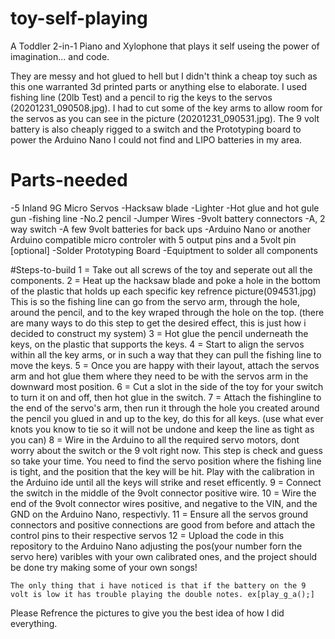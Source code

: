 # toy-self-playing
A Toddler 2-in-1 Piano and Xylophone that plays it self useing the power of imagination... and code.

They are messy and hot glued to hell but I didn't think a cheap toy such as this one warranted 3d printed parts or anything else to elaborate. 
I used fishing line (20lb Test) and a pencil to rig the keys to the servos (20201231_090508.jpg). 
I had to cut some of the key arms to allow room for the servos as you can see in the picture (20201231_090531.jpg). 
The 9 volt battery is also cheaply rigged to a switch and the Prototyping board to power the Arduino Nano I could not find and LIPO batteries in my area.

# Parts-needed
-5 Inland 9G Micro Servos
-Hacksaw blade
-Lighter
-Hot glue and hot gule gun
-fishing line
-No.2 pencil
-Jumper Wires
-9volt battery connectors
-A, 2 way switch
-A few 9volt batteries for back ups
-Arduino Nano or another Arduino compatible micro controler with 5 output pins and a 5volt pin
[optional]
-Solder Prototyping Board
-Equiptment to solder all components


#Steps-to-build
1 = Take out all screws of the toy and seperate out all the components.
2 = Heat up the hacksaw blade and poke a hole in the bottom of the plastic that holds up each specific key refrence picture(094531.jpg)
    This is so the fishing line can go from the servo arm, through the hole, around the pencil, and to the key wraped through the hole on the top.
    (there are many ways to do this step to get the desired effect, this is just how i decided to construct my system)
3 = Hot glue the pencil underneath the keys, on the plastic that supports the keys.
4 = Start to align the servos within all the key arms, or in such a way that they can pull the fishing line to move the keys.
5 = Once you are happy with their layout, attach the servos arm and hot glue them where they need to be with the servos arm in the downward most position.
6 = Cut a slot in the side of the toy for your switch to turn it on and off, then hot glue in the switch.
7 = Attach the fishingline to the end of the servo's arm, then run it through the hole you created around the pencil you glued in and up to the key, do this for all keys.
    (use what ever knots you know to tie so it will not be undone and keep the line as tight as you can)
8 = Wire in the Arduino to all the required servo motors, dont worry about the switch or the 9 volt right now. This step is check and guess so take your time.
    You need to find the servo position where the fishing line is tight, and the position that the key will be hit. Play with the calibration in the Arduino ide until all the       keys will strike and reset efficently.
9 =  Connect the switch in the middle of the 9volt connector positive wire.
10 =  Wire the end of the 9volt connector wires positive, and negative to the VIN, and the GND on the Arduino Nano, respectivly.
11 = Ensure all the servos ground connectors and positive connections are good from before and attach the control pins to their respective servos
12 = Upload the code in this repository to the Arduino Nano adjusting the pos(your number forn the servo here) varibles with your own calibrated ones, and the project should be      done try making some of your own songs!

    The only thing that i have noticed is that if the battery on the 9 volt is low it has trouble playing the double notes. ex[play_g_a();]

Please Refrence the pictures to give you the best idea of how I did everything.
